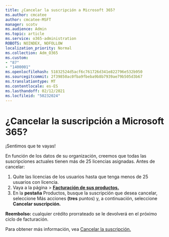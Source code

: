 ```yaml
---
title: ¿Cancelar la suscripción a Microsoft 365?
ms.author: cmcatee
author: cmcatee-MSFT
manager: scotv
ms.audience: Admin
ms.topic: article
ms.service: o365-administration
ROBOTS: NOINDEX, NOFOLLOW
localization_priority: Normal
ms.collection: Adm_O365
ms.custom:
- "87"
- "1400001"
ms.openlocfilehash: 51832524d5acf6c761726d341e822796e532b950
ms.sourcegitcommit: 2f39850ac0fba9fbeba9b8b7939ae79b505d3b67
ms.translationtype: MT
ms.contentlocale: es-ES
ms.lasthandoff: 02/12/2021
ms.locfileid: "50232024"
---
```

# <a name="canceling-your-microsoft-365-subscription"></a>¿Cancelar la suscripción a Microsoft 365?

¡Sentimos que te vayas!
  
En función de los datos de su organización, creemos que todas las suscripciones actuales tienen más de 25 licencias asignadas. Antes de cancelar:

1. Quite las licencias de los usuarios hasta que tenga menos de 25 usuarios con licencia.
2. Vaya a  la página \> **[Facturación de sus productos.](https://go.microsoft.com/fwlink/p/?linkid=842054)**
3. En la **pestaña** Productos, busque la suscripción que desea cancelar, seleccione Más acciones **(tres** puntos) y, a continuación, seleccione **Cancelar suscripción.**

**Reembolso:** cualquier crédito prorrateado se le devolverá en el próximo ciclo de facturación.

Para obtener más información, vea [Cancelar la suscripción.](https://docs.microsoft.com/microsoft-365/commerce/subscriptions/cancel-your-subscription)